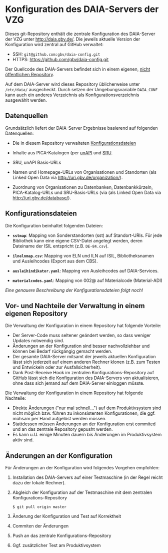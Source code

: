 # Konfiguration des DAIA-Servers der VZG

Dieses git-Repository enthält die zentrale Konfiguration des DAIA-Server der
VZG unter http://daia.gbv.de/. Die jeweils aktuelle Version der Konfiguration
wird zentral auf GitHub verwaltet:

* SSH: `git@github.com:gbv/daia-config.git`
* HTTPS: <https://github.com/gbv/daia-config.git>

Der Quellcode des DAIA-Servers befindet sich in einem eigenen, [nicht
öffentlichen Repository](https://github.com/gbv/daia.gbv.de).

Auf dem DAIA-Server wird dieses Repository üblicherweise unter `/etc/daia/`
ausgecheckt. Durch setzen der Umgebungsvariable `DAIA_CONF` kann auch ein
anderes Verzeichnis als Konfigurationsverzeichnis ausgewählt werden.

## Datenquellen

Grundsätzlich liefert der DAIA-Server Ergebnisse basierend auf folgenden
Datenquellen:

* Die in diesem Repository verwalteten 
  [Konfigurationsdateien](#Konfigurationsdateien)

* Inhalte aus PICA-Katalogen (per [unAPI](http://www.gbv.de/wikis/cls/unAPI)
  und [SRU](http://www.gbv.de/wikis/cls/SRU).

* SRU, unAPI Basis-URLs

* Namen und Homepage-URLs von Organisationen und Standorten
  (als Linked Open Data via <http://uri.gbv.de/organization/>).

* Zuordnung von Organisationen zu Datenbanken, Datenbankkürzeln,
  PICA-Katalog-URLs und SRU-Basis-URLs (via
  (als Linked Open Data via <http://uri.gbv.de/database/>).

## Konfigurationsdateien

Die Konfiguration beinhaltet folgenden Dateien:

* **`sstmap`**:
  Mapping von Sonderstandorten (sst) auf Standort-URIs. Für jede 
  Bibliothek kann eine eigene CSV-Datei angelegt werden, deren
  Dateiname der ISIL entspricht (z.B. `DE-84.csv`).

* **`ilnelnmap.csv`**: 
  Mapping von ELN und ILN auf ISIL, Bibliotheksnamen und Ausleihcodes 
  (Export aus dem CBS).

* **`ausleihindikator.yaml`**: 
  Mapping von Ausleihcodes auf DAIA-Services.

* **`materialcodes.yaml`**:
  Mapping von 002@ auf Materialcode (Material-ADI)

*Eine genauere Beschreibung der Konfigurationsdateien folgt noch!*

## Vor- und Nachteile der Verwaltung in einem eigenen Repository

Die Verwaltung der Konfiguration in einem Repository hat folgende Vorteile:

* Der Server-Code muss seltener geändert werden, so dass weniger Updates
  notwendig sind.
* Änderungen an der Konfiguration sind besser nachvollziehbar und können 
  bei Bedarf rückgängig gemacht werden.
* Der gesamte DAIA-Server mitsamt der jeweils aktuellen Konfiguration
  lässt sich jederzeit auf einem anderen Rechner klonen (z.B. zum
  Testen und Entwickeln oder zur Ausfallsicherheit).
* Dank Post-Receive Hook im zentralen Konfigurations-Repository auf GitHub
  lässt sich die Konfiguration des DAIA-Servers von aktualisieren, ohne
  dass sich jemand auf dem  DAIA-Server einloggen müsste.

Die Verwaltung der Konfiguration in einem Repository hat folgende Nachteile:

* Direkte Änderungen ("nur mal schnell...") auf dem Produktivsystem sind nicht
  möglich bzw. führen zu inkonsistenten Konfigurationen, die ggf. mühsam per 
  Hand aufgelöst werden müssen.
* Stattdessen müssen Änderungen an der Konfiguration erst commited und an das
  zentrale Repository gepusht werden.
* Es kann u.U. einige Minuten dauern bis Änderungen im Produktivsystem aktiv 
  sind.

## Änderungen an der Konfiguration

Für Änderungen an der Konfiguration wird folgendes Vorgehen empfohlen:

1. Installation des DAIA-Servers auf einer Testmaschine 
   (in der Regel reicht dazu der lokale Rechner).

2. Abgleich der Konfiguration auf der Testmaschine mit dem zentralen 
   Konfigurations-Repository

       $ git pull origin master

3. Änderung der Konfiguration und Test auf Korrektheit

4. Commiten der Änderungen

5. Push an das zentrale Konfigurations-Repository

6. Ggf. zusätzlicher Test am Produktivsystem

